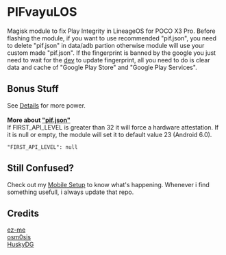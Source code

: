 # PIFvayuLOS
Magisk module to fix Play Integrity in LineageOS for POCO X3 Pro. Before flashing the module, if you want to use recommended "pif.json", you need to delete "pif.json" in data/adb partion otherwise module will use your custom made "pif.json". If the fingerprint is banned by the google you just need to wait for the [dev](https://github.com/chiteroman) to update fingerprint, all you need to do is clear data and cache of "Google Play Store" and "Google Play Services".

## Bonus Stuff
See [Details](Details.md) for more power.<br><br>
**More about ["pif.json"](https://github.com/juleast/GeneratePIF)**<br>
If FIRST_API_LEVEL is greater than 32 it will force a hardware attestation. If it is null or empty, the module will set it to default value 23 (Android 6.0).<br>
```
"FIRST_API_LEVEL": null
```

## Still Confused?
Check out my [Mobile Setup](https://github.com/ToucH9000/Mobile-Specification) to know what's happening. Whenever i find something usefull, i always update that repo.

## Credits
[ez-me](https://github.com/ez-me)<br>
[osm0sis](https://github.com/osm0sis)<br>
[HuskyDG](https://github.com/HuskyDG)
